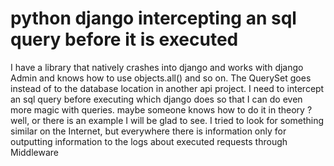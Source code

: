 
# python django intercepting an sql query before it is executed

I have a library that natively crashes into django and works with django Admin and knows how to use objects.all() and so on.
The QuerySet  goes  instead of  to the database location in another api project.
I need to intercept an sql query before executing which django does so that I can do even more magic with queries.
maybe someone knows how to do it in theory ? well, or there is an example I will be glad to see.
I tried to look for something similar on the Internet, but everywhere there is information only for outputting information to the logs about executed requests through Middleware

        